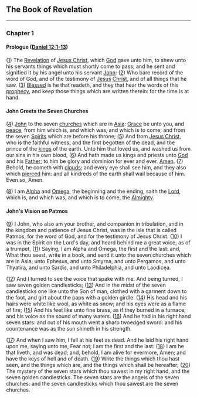 ## The Book of Revelation

---

### Chapter 1

#### Prologue ([Daniel 12:1-13](http://biblehub.com/kjv/daniel/12.htm))

([1](http://biblehub.com/text/revelation/1-1.htm)) The [Revelation](https://www.biblewheel.com//GR/GR_Database.php?SearchBy_Gematria=1512) of [Jesus Christ](https://www.biblewheel.com//GR/GR_Database.php?SearchBy_Gematria=2368), which [God](https://www.biblewheel.com//GR/GR_Database.php?SearchBy_Gematria=354) gave unto him, to shew unto his servants things which must shortly come to pass; and he sent and signified it by his angel unto his servant [John](https://www.biblewheel.com//GR/GR_Database.php?SearchBy_Gematria=919): ([2](http://biblehub.com/text/revelation/1-2.htm)) Who bare record of the word of God, and of the testimony of [Jesus](https://www.biblewheel.com//GR/GR_Database.php?SearchBy_Gematria=688) [Christ](https://www.biblewheel.com//GR/GR_Database.php?SearchBy_Gematria=1680), and of all things that he saw. ([3](http://biblehub.com/text/revelation/1-3.htm)) [Blessed](https://www.biblewheel.com//GR/GR_Database.php?SearchBy_Gematria=442) is he that readeth, and they that hear the words of this [prophecy](https://www.biblewheel.com//GR/GR_Database.php?SearchBy_Gematria=1274), and keep those things which are written therein: for the time is at hand.

#### John Greets the Seven Churches
([4](http://biblehub.com/interlinear/revelation/1-4.htm)) [John](https://www.biblewheel.com//GR/GR_Database.php?SearchBy_Gematria=1119) to the seven [churches](https://www.biblewheel.com//GR/GR_Database.php?SearchBy_Gematria=504) which are in [Asia](212): [Grace](https://www.biblewheel.com//GR/GR_Database.php?SearchBy_Gematria=911) be unto you, and [peace](https://www.biblewheel.com//GR/GR_Database.php?SearchBy_Gematria=181), from him which is, and which was, and which is to come; and from the seven [Spirits](https://www.biblewheel.com//GR/GR_Database.php?SearchBy_Gematria=1726) which are before his throne; ([5](http://biblehub.com/interlinear/revelation/1-5.htm)) And from [Jesus Christ](2368), who is the faithful witness, and the first begotten of the dead, and the prince of the [kings](https://www.biblewheel.com//GR/GR_Database.php?SearchBy_Gematria=1098) of the earth. Unto him that loved us, and washed us from our sins in his own blood, ([6](http://biblehub.com/interlinear/revelation/1-6.htm)) And hath made us kings and priests unto [God](814) and his [Father](491); to him be glory and dominion for ever and ever. [Amen](99). ([7](http://biblehub.com/interlinear/revelation/1-7.htm)) Behold, he cometh with [clouds](https://www.biblewheel.com//GR/GR_Database.php?SearchBy_Gematria=1440); and every eye shall see him, and they also which [pierced](https://www.biblewheel.com//GR/GR_Database.php?SearchBy_Gematria=701) him: and all kindreds of the earth shall wail because of him. Even so, Amen.

([8](http://biblehub.com/interlinear/revelation/1-8.htm)) I am [Alpha](532) and [Omega](800), the beginning and the ending, saith the [Lord](800), which is, and which was, and which is to come, the [Almighty](https://www.biblewheel.com//GR/GR_Database.php?SearchBy_Gematria=1822).

#### John's Vision on Patmos

([9](http://biblehub.com/interlinear/revelation/1-9.htm)) I John, who also am your brother, and companion in tribulation, and in the kingdom and patience of Jesus Christ, was in the isle that is called Patmos, for the word of God, and for the testimony of Jesus Christ. ([10](http://biblehub.com/interlinear/revelation/1-10.htm)) I was in the Spirit on the Lord's day, and heard behind me a great voice, as of a trumpet, ([11](http://biblehub.com/interlinear/revelation/1-11.htm)) Saying, I am Alpha and Omega, the first and the last: and, What thou seest, write in a book, and send it unto the seven churches which are in Asia; unto Ephesus, and unto Smyrna, and unto Pergamos, and unto Thyatira, and unto Sardis, and unto Philadelphia, and unto Laodicea.

([12](http://biblehub.com/interlinear/revelation/1-12.htm)) And I turned to see the voice that spake with me. And being turned, I saw seven golden candlesticks; ([13](http://biblehub.com/interlinear/revelation/1-13.htm)) And in the midst of the seven candlesticks one like unto the Son of man, clothed with a garment down to the foot, and girt about the paps with a golden girdle. ([14](http://biblehub.com/interlinear/revelation/1-14.htm)) His head and his hairs were white like wool, as white as snow; and his eyes were as a flame of fire; ([15](http://biblehub.com/interlinear/revelation/1-15.htm)) And his feet like unto fine brass, as if they burned in a furnace; and his voice as the sound of many waters. ([16](http://biblehub.com/interlinear/revelation/1-16.htm)) And he had in his right hand seven stars: and out of his mouth went a sharp twoedged sword: and his countenance was as the sun shineth in his strength.

([17](http://biblehub.com/interlinear/revelation/1-17.htm)) And when I saw him, I fell at his feet as dead. And he laid his right hand upon me, saying unto me, Fear not; I am the first and the last: ([18](http://biblehub.com/interlinear/revelation/1-18.htm)) I am he that liveth, and was dead; and, behold, I am alive for evermore, Amen; and have the keys of hell and of death. ([19](http://biblehub.com/interlinear/revelation/1-19.htm)) Write the things which thou hast seen, and the things which are, and the things which shall be hereafter; ([20](http://biblehub.com/interlinear/revelation/1-20.htm)) The mystery of the seven stars which thou sawest in my right hand, and the seven golden candlesticks. The seven stars are the angels of the seven churches: and the seven candlesticks which thou sawest are the seven churches.

